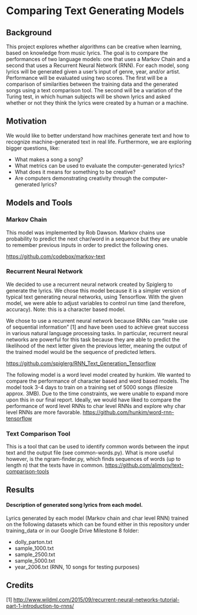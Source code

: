# Comparing Text Generating Models

## Background
This project explores whether algorithms can be creative when learning, based on knowledge from music lyrics. The goal is to compare the performances of two language models: one that uses a Markov Chain and a second that uses a Recurrent Neural Network (RNN). For each model, song lyrics will be generated given a user’s input of genre, year, and/or artist. Performance will be evaluated using two scores. The first will be a comparison of similarities between the training data and the generated songs using a text comparison tool. The second will be a variation of the Turing test, in which human subjects will be shown lyrics and asked whether or not they think the lyrics were created by a human or a machine. 

## Motivation
We would like to better understand how machines generate text and how to recognize machine-generated text in real life. Furthermore, we are exploring bigger questions, like:
* What makes a song a song?
* What metrics can be used to evaluate the computer-generated lyrics?
* What does it means for something to be creative?
* Are computers demonstrating creativity through the computer-generated lyrics?

## Models and Tools

### Markov Chain

This model was implemented by Rob Dawson. Markov chains use probability to predict the next char/word in a sequence but they are unable to remember previous inputs in order to predict the following ones. 

https://github.com/codebox/markov-text

### Recurrent Neural Network
We decided to use a recurrent neural network created by Spiglerg to generate the lyrics. We chose this model because it is a simpler version of typical text generating neural networks, using Tensorflow. With the given model, we were able to adjust variables to control run time (and therefore, accuracy). Note: this is a character based model. 

We chose to use a recurrent neural network because RNNs can “make use of sequential information” [1] and have been used to achieve great success in various natural language processing tasks. In particular, recurrent neural networks are powerful for this task because they are able to predict the likelihood of the next letter given the previous letter, meaning the output of the trained model would be the sequence of predicted letters.

https://github.com/spiglerg/RNN_Text_Generation_Tensorflow

The following model is a word level model created by hunkim. We wanted to compare the performance of character based and word based models. The model took 3-4 days to train on a training set of 5000 songs (filesize approx. 3MB). Due to the time constraints, we were unable to expand more upon this in our final report. Ideally, we would have liked to compare the performance of word level RNNs to char level RNNs and explore why char level RNNs are more favorable. 
https://github.com/hunkim/word-rnn-tensorflow

### Text Comparison Tool

This is a tool that can be used to identify common words between the input text and the output file (see common-words.py). What is more useful however, is the ngram-finder.py, which finds sequences of words (up to length n) that the texts have in common.
https://github.com/alimony/text-comparison-tools

## Results
#### Description of generated song lyrics from each model.
Lyrics generated by each model (Markov chain and char level RNN) trained on the following datasets which can be found either in this repository under training_data or in our Google Drive Milestone 8 folder:
- dolly_parton.txt
- sample_1000.txt
- sample_2500.txt
- sample_5000.txt
- year_2006.txt (RNN, 10 songs for testing purposes)

## Credits
[1] http://www.wildml.com/2015/09/recurrent-neural-networks-tutorial-part-1-introduction-to-rnns/
